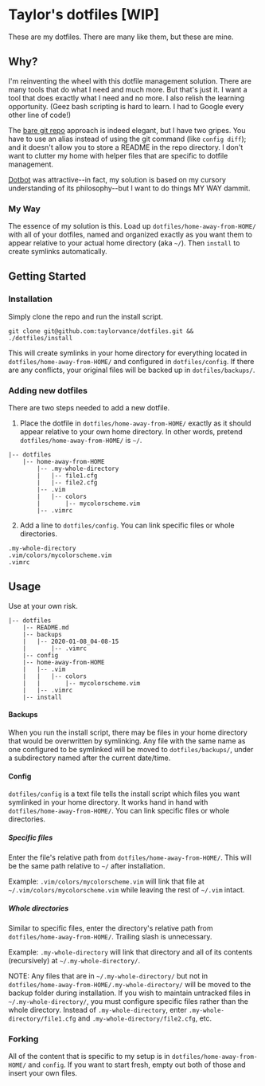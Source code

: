 # Taylor's dotfiles [WIP]

These are my dotfiles. There are many like them, but these are mine.

## Why?

I'm reinventing the wheel with this dotfile management solution. There are many tools that do what I need and much more. But that's just it. I want a tool that does exactly what I need and no more. I also relish the learning opportunity. (Geez bash scripting is hard to learn. I had to Google every other line of code!)

The [bare git repo](https://www.atlassian.com/git/tutorials/dotfiles) approach is indeed elegant, but I have two gripes. You have to use an alias instead of using the git command (like `config diff`); and it doesn't allow you to store a README in the repo directory. I don't want to clutter my home with helper files that are specific to dotfile management.

[Dotbot](https://www.anishathalye.com/2014/08/03/managing-your-dotfiles/) was attractive--in fact, my solution is based on my cursory understanding of its philosophy--but I want to do things MY WAY dammit.

### My Way

The essence of my solution is this. Load up `dotfiles/home-away-from-HOME/` with all of your dotfiles, named and organized exactly as you want them to appear relative to your actual home directory (aka `~/`). Then `install` to create symlinks automatically.

## Getting Started

### Installation

Simply clone the repo and run the install script.

```
git clone git@github.com:taylorvance/dotfiles.git && ./dotfiles/install
```

This will create symlinks in your home directory for everything located in `dotfiles/home-away-from-HOME/` and configured in `dotfiles/config`. If there are any conflicts, your original files will be backed up in `dotfiles/backups/`.

### Adding new dotfiles

There are two steps needed to add a new dotfile.

1. Place the dotfile in `dotfiles/home-away-from-HOME/` exactly as it should appear relative to your own home directory. In other words, pretend `dotfiles/home-away-from-HOME/` is `~/`.

```
|-- dotfiles
    |-- home-away-from-HOME
        |-- .my-whole-directory
        |   |-- file1.cfg
        |   |-- file2.cfg
        |-- .vim
        |   |-- colors
        |       |-- mycolorscheme.vim
        |-- .vimrc
```

2. Add a line to `dotfiles/config`. You can link specific files or whole directories.

```
.my-whole-directory
.vim/colors/mycolorscheme.vim
.vimrc
```

## Usage

Use at your own risk.

```
|-- dotfiles
    |-- README.md
    |-- backups
    |   |-- 2020-01-08_04-08-15
    |       |-- .vimrc
    |-- config
    |-- home-away-from-HOME
    |   |-- .vim
    |   |   |-- colors
    |   |       |-- mycolorscheme.vim
    |   |-- .vimrc
    |-- install
```

#### Backups

When you run the install script, there may be files in your home directory that would be overwritten by symlinking. Any file with the same name as one configured to be symlinked will be moved to `dotfiles/backups/`, under a subdirectory named after the current date/time.

#### Config

`dotfiles/config` is a text file tells the install script which files you want symlinked in your home directory. It works hand in hand with `dotfiles/home-away-from-HOME/`. You can link specific files or whole directories.

##### Specific files

Enter the file's relative path from `dotfiles/home-away-from-HOME/`. This will be the same path relative to `~/` after installation.

Example: `.vim/colors/mycolorscheme.vim` will link that file at `~/.vim/colors/mycolorscheme.vim` while leaving the rest of `~/.vim` intact.

##### Whole directories

Similar to specific files, enter the directory's relative path from `dotfiles/home-away-from-HOME/`. Trailing slash is unnecessary.

Example: `.my-whole-directory` will link that directory and all of its contents (recursively) at `~/.my-whole-directory/`.

NOTE: Any files that are in `~/.my-whole-directory/` but not in `dotfiles/home-away-from-HOME/.my-whole-directory/` will be moved to the backup folder during installation. If you wish to maintain untracked files in `~/.my-whole-directory/`, you must configure specific files rather than the whole directory. Instead of `.my-whole-directory`, enter `.my-whole-directory/file1.cfg` and `.my-whole-directory/file2.cfg`, etc.

### Forking

All of the content that is specific to my setup is in `dotfiles/home-away-from-HOME/` and `config`. If you want to start fresh, empty out both of those and insert your own files.
